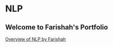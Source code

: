 # NLP
## Welcome to Farishah's Portfolio
[Overview of NLP by Farishah](https://github.com/farishah/CS6301-NLP/blob/main/Overview%20of%20NLP.pdf)
